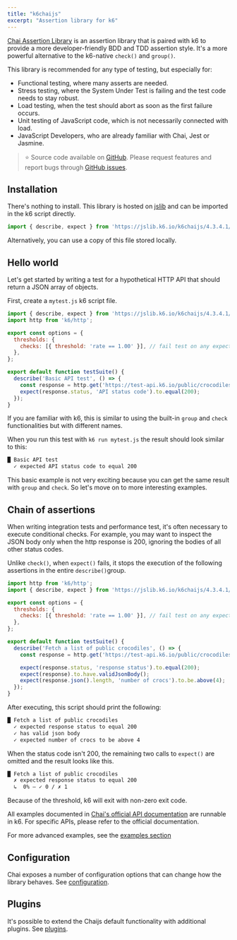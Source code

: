 ```yaml
---
title: "k6chaijs"
excerpt: "Assertion library for k6"
---
```


[Chai Assertion Library](https://www.chaijs.com/) is an assertion library that is paired with k6 to provide a more developer-friendly BDD and TDD assertion style. It's a more powerful alternative to the k6-native `check()` and `group()`. 

This library is recommended for any type of testing, but especially for:
 - Functional testing, where many asserts are needed.
 - Stress testing, where the System Under Test is failing and the test code needs to stay robust.
 - Load testing, when the test should abort as soon as the first failure occurs.
 - Unit testing of JavaScript code, which is not necessarily connected with load. 
 - JavaScript Developers, who are already familiar with Chai, Jest or Jasmine.

> ⭐️ Source code available on [GitHub](https://github.com/grafana/k6-jslib-k6chaijs). 
> Please request features and report bugs through [GitHub issues](https://github.com/grafana/k6-jslib-k6chaijs/issues).


## Installation

There's nothing to install. This library is hosted on [jslib](https://jslib.k6.io/) and can be imported in the k6 script directly.


<CodeGroup labels={[]}>

```javascript
import { describe, expect } from 'https://jslib.k6.io/k6chaijs/4.3.4.1/index.js';
```

</CodeGroup>

Alternatively, you can use a copy of this file stored locally.

## Hello world

Let's get started by writing a test for a hypothetical HTTP API that should return a JSON array of objects. 

First, create a `mytest.js` k6 script file.


<CodeGroup labels={[]}>

```javascript
import { describe, expect } from 'https://jslib.k6.io/k6chaijs/4.3.4.1/index.js';
import http from 'k6/http';

export const options = {
  thresholds: {
    checks: [{ threshold: 'rate == 1.00' }], // fail test on any expect() failure
  },
};

export default function testSuite() {
  describe('Basic API test', () => {
    const response = http.get('https://test-api.k6.io/public/crocodiles');
    expect(response.status, 'API status code').to.equal(200);
  });
}
```

</CodeGroup>

If you are familiar with k6, this is similar to using the built-in `group` and `check` functionalities but with different names.

When you run this test with `k6 run mytest.js` the result should look similar to this:

```bash
█ Basic API test
  ✓ expected API status code to equal 200
```

This basic example is not very exciting because you can get the same result with `group` and `check`.
So let's move on to more interesting examples. 

## Chain of assertions

When writing integration tests and performance test, it's often necessary to execute conditional checks.
For example, you may want to inspect the JSON body only when the http response is 200, ignoring the bodies of all other status codes.

Unlike `check()`, when `expect()` fails, it stops the execution of the following assertions in the entire `describe()`group.


<CodeGroup labels={[]}>

```javascript
import http from 'k6/http';
import { describe, expect } from 'https://jslib.k6.io/k6chaijs/4.3.4.1/index.js';

export const options = {
  thresholds: {
    checks: [{ threshold: 'rate == 1.00' }], // fail test on any expect() failure
  },
};

export default function testSuite() {
  describe('Fetch a list of public crocodiles', () => {
    const response = http.get('https://test-api.k6.io/public/crocodiles');

    expect(response.status, 'response status').to.equal(200);
    expect(response).to.have.validJsonBody();
    expect(response.json().length, 'number of crocs').to.be.above(4);
  });
}
```

</CodeGroup>

After executing, this script should print the following:

```bash
█ Fetch a list of public crocodiles
  ✓ expected response status to equal 200
  ✓ has valid json body
  ✓ expected number of crocs to be above 4
```

When the status code isn't 200, the remaining two calls to `expect()` are omitted and the result looks like this.

```bash
█ Fetch a list of public crocodiles
  ✗ expected response status to equal 200
  ↳  0% — ✓ 0 / ✗ 1
```
Because of the threshold, k6 will exit with non-zero exit code.

All examples documented in [Chai's official API documentation](https://www.chaijs.com/api/bdd/) are runnable in k6. For specific APIs, please refer to the official documentation. 

For more advanced examples, see the [examples section](/examples/functional-testing)

## Configuration

Chai exposes a number of configuration options that can change how the library behaves. See [configuration](./k6chaijs/configuration).

## Plugins

It's possible to extend the Chaijs default functionality with additional plugins. See [plugins](./k6chaijs/plugins).



